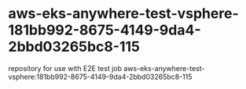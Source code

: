 # aws-eks-anywhere-test-vsphere-181bb992-8675-4149-9da4-2bbd03265bc8-115
repository for use with E2E test job aws-eks-anywhere-test-vsphere:181bb992-8675-4149-9da4-2bbd03265bc8-115
